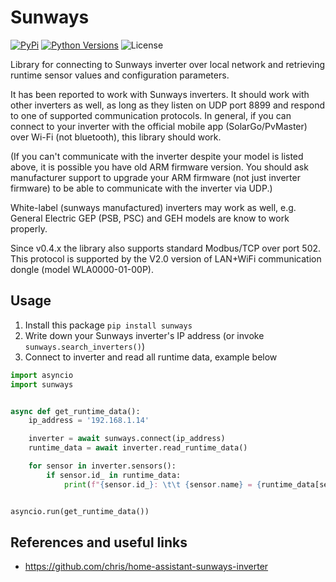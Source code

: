 # Sunways

[![PyPi](https://img.shields.io/pypi/v/sunways.svg)](https://pypi.python.org/pypi/sunways/)
[![Python Versions](https://img.shields.io/pypi/pyversions/sunways.svg)](https://github.com/Chriss-Leo/sunways/)
![License](https://img.shields.io/github/license/Chriss-Leo/sunways.svg)

Library for connecting to Sunways inverter over local network and retrieving runtime sensor values and configuration
parameters.

It has been reported to work with Sunways inverters. It
should work with other inverters as well, as long as they listen on UDP port 8899 and respond to one of supported
communication protocols.
In general, if you can connect to your inverter with the official mobile app (SolarGo/PvMaster) over Wi-Fi (not
bluetooth), this library should work.

(If you can't communicate with the inverter despite your model is listed above, it is possible you have old ARM firmware
version. You should ask manufacturer support to upgrade your ARM firmware (not just inverter firmware) to be able to
communicate with the inverter via UDP.)

White-label (sunways manufactured) inverters may work as well, e.g. General Electric GEP (PSB, PSC) and GEH models are
know to work properly.

Since v0.4.x the library also supports standard Modbus/TCP over port 502.
This protocol is supported by the V2.0 version of LAN+WiFi communication dongle (model WLA0000-01-00P).

## Usage

1. Install this package `pip install sunways`
2. Write down your Sunways inverter's IP address (or invoke `sunways.search_inverters()`)
3. Connect to inverter and read all runtime data, example below

```python
import asyncio
import sunways


async def get_runtime_data():
    ip_address = '192.168.1.14'

    inverter = await sunways.connect(ip_address)
    runtime_data = await inverter.read_runtime_data()

    for sensor in inverter.sensors():
        if sensor.id_ in runtime_data:
            print(f"{sensor.id_}: \t\t {sensor.name} = {runtime_data[sensor.id_]} {sensor.unit}")


asyncio.run(get_runtime_data())
```

## References and useful links

- https://github.com/chris/home-assistant-sunways-inverter

